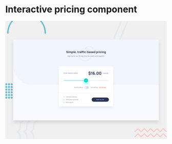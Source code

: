 # Interactive pricing component

![Design preview for the Interactive pricing component coding challenge](./design/desktop-preview.jpg)


